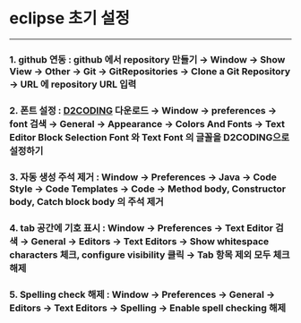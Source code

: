 # eclipse 초기 설정
* * *
### 1. github 연동 : github 에서 repository 만들기 &rightarrow; Window &rightarrow; Show View &rightarrow; Other &rightarrow; Git &rightarrow; GitRepositories &rightarrow; Clone a Git Repository &rightarrow; URL 에 repository URL 입력
### 2. 폰트 설정 : [D2CODING](https://github.com/naver/d2codingfont) 다운로드 &rightarrow; Window &rightarrow; preferences &rightarrow; font 검색 &rightarrow; General &rightarrow; Appearance &rightarrow; Colors And Fonts &rightarrow; Text Editor Block Selection Font 와 Text Font 의 글꼴을 D2CODING으로 설정하기
### 3. 자동 생성 주석 제거 : Window &rightarrow; Preferences &rightarrow; Java &rightarrow; Code Style &rightarrow; Code Templates &rightarrow; Code &rightarrow; Method body, Constructor body, Catch block body 의 주석 제거
### 4. tab 공간에 기호 표시 : Window &rightarrow; Preferences &rightarrow; Text Editor 검색 &rightarrow; General &rightarrow; Editors &rightarrow; Text Editors &rightarrow; Show whitespace characters 체크, configure visibility 클릭 &rightarrow; Tab 항목 제외 모두 체크 해제
### 5. Spelling check 해제 : Window &rightarrow; Preferences &rightarrow; General &rightarrow; Editors &rightarrow; Text Editors &rightarrow; Spelling &rightarrow; Enable spell checking 해제
